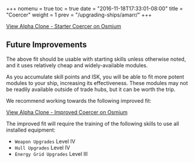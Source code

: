 +++
nomenu = true
toc = true
date = "2016-11-18T17:33:01-08:00"
title = "Coercer"
weight = 1
prev = "/upgrading-ships/amarr/"
+++

<object type="image/svg+xml" data="https://o.smium.org/api/convert/118467/svg/118467-alpha-clone---starter-coercer.svg?privatetoken=4887651273651781632"><a href="https://o.smium.org/loadout/private/118467/4887651273651781632">View Alpha Clone - Starter Coercer on Osmium</a></object>

## Future Improvements

The above fit should be usable with starting skills unless otherwise noted,
and it uses relatively cheap and widely-available modules.  

As you accumulate skill points and ISK, you will be able to fit more potent
modules to your ship, increasing its effectiveness.  These modules may not be
readily available outside of trade hubs, but it can be worth the trip.

We recommend working towards the following improved fit:

<object type="image/svg+xml" data="https://o.smium.org/api/convert/118468/svg/118468-alpha-clone---improved-coercer.svg?privatetoken=3428950839421566976"><a href="https://o.smium.org/loadout/private/118468/3428950839421566976">View Alpha Clone - Improved Coercer on Osmium</a></object>

The improved fit will require the training of the following skills to use all installed equipment:

* `Weapon Upgrades` Level IV
* `Hull Upgrades` Level IV
* `Energy Grid Upgrades` Level III
